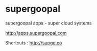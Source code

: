 supergoopal
===========

supergoopal apps - super cloud systems

http://apps.supergoopal.com

Shortcuts : http://supgo.co
